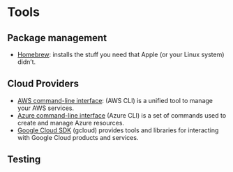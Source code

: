 # Tools

## Package management

* [Homebrew](homebrew.md): installs the stuff you need that Apple (or your Linux system) didn’t.

## Cloud Providers

* [AWS command-line interface](cloud-providers.md#aws-cli): (AWS CLI) is a unified tool to manage your AWS services.
* [Azure command-line interface](cloud-providers.md#azure-cli) (Azure CLI) is a set of commands used to create and manage Azure resources.
* [Google Cloud SDK](cloud-providers.md#google-cloud-sdk) (gcloud) provides tools and libraries for interacting with Google Cloud products and services.

## Testing

